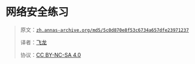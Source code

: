# 网络安全练习

> 原文：[`zh.annas-archive.org/md5/5c0d870e8f53c6734a657dfe23971237`](https://zh.annas-archive.org/md5/5c0d870e8f53c6734a657dfe23971237)
> 
> 译者：[飞龙](https://github.com/wizardforcel)
> 
> 协议：[CC BY-NC-SA 4.0](http://creativecommons.org/licenses/by-nc-sa/4.0/)